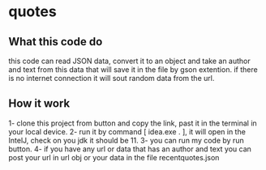 # quotes
## What this code do 
<!-- What approach did you take? Why? What is the Big O space/time for this approach? -->
this code can read JSON data, convert it to an object and take an author and text from this data that will save it in the file by gson extention.
if there is no internet connection it will sout random data from the url.


## How it work 
<!-- Show how to run your code, and examples of it in action -->
1- clone this project from  button and copy the link, past it in the terminal in your local device.
2- run it by command [ idea.exe . ], it will open in the IntelJ, check on you jdk it should be 11. 
3- you can run my code by run button.
4- if you have any url or data that has an author and text you can post your url in url obj or your data in the file recentquotes.json 

